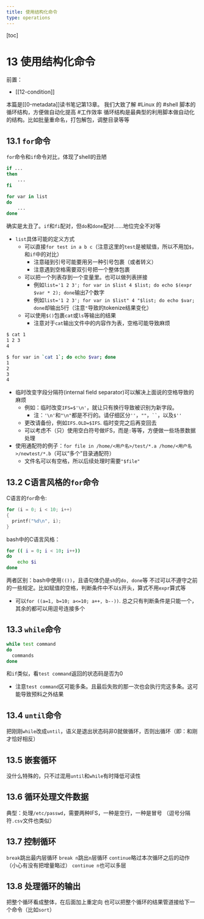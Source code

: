 ```yaml
---
title: 使用结构化命令
type: operations
---
```


[toc]
# 13 使用结构化命令
前置：
- [[12-condition]]

本篇是[[0-metadata]]读书笔记第13章。
我们大致了解 #Linux 的 #shell 脚本的循环结构，方便做自动化提高 #工作效率
循环结构是最典型的利用脚本做自动化的结构。比如批量重命名，打包解包，调整目录等等
## 13.1 `for`命令
`for`命令和`if`命令对比，体现了shell的丑陋
```sh
if ...
then
    ...
fi
```
```sh
for var in list
do
    ...
done
```
确实是太丑了。`if`和`fi`配对，但`do`和`done`配对……地位完全不对等
- `list`具体可能的定义方式
  - 可以直接`for test in a b c`（注意这里的`test`是被赋值，所以不用加`$`，和`if`中的对比）
    - 注意碰到引号可能要用另一种引号包裹（或者转义）
    - 注意遇到空格需要双引号把一个整体包裹
  - 可以把一个列表存到一个变量里。也可以做列表拼接
    - 例如`list='1 2 3'; for var in $list 4 $list; do echo $(expr $var * 2); done`输出7个数字
    - 例如`list='1 2 3'; for var in $list" 4 "$list; do echo $var; done`却输出5行（注意`"`导致的tokenize结果变化）
  - 可以使用`$()`包裹`cat`或`ls`等输出的结果
    - 注意对于`cat`输出文件中的内容作为表，空格可能导致麻烦
```sh
$ cat 1
1 2 3
4

$ for var in `cat 1`; do echo $var; done
1
2
3
4
```
- 临时改变字段分隔符(internal field separator)可以解决上面说的空格导致的麻烦
  - 例如：临时改变`IFS=$'\n'`，就让只有换行导致被识别为新字段。
    - 注：`'\n'`和`"\n"`都是不行的。请仔细区分`''`，`""`，<code>&#96;&#96;</code>，以及`$''`
  - 更改请备份，例如`IFS.OLD=$IFS`. 临时变完之后再变回去
  - 可以考虑不（只）使用空白符号做IFS，而是`:`等等，方便做一些场景数据处理
- 使用通配符的例子：`for file in /home/<用户名>/test/*.a /home/<用户名>/newtest/*.b`（可以“多个”目录通配符）
  - 文件名可以有空格，所以后续处理时需要`"$file"`
## 13.2 C语言风格的`for`命令
C语言的`for`命令:
```C
for (i = 0; i < 10; i++)
{
  printf("%d\n", i);
}
```
bash中的C语言风格：
```sh
for (( i = 0; i < 10; i++))
do
    echo $i
done
```
两者区别：bash中使用`(())`，且语句体仍是`sh`的`do, done`等
不过可以不遵守之前的一些规定。比如赋值的空格，判断条件中不以`$`开头，算式不用`expr`算式等
- 可以`for ((a=1, b=10; a<=10; a++, b--))`. 总之只有判断条件是只能一个，其余的都可以用逗号连接多个
## 13.3 `while`命令
```sh
while test command
do
  commands
done
```
和`if`类似，看`test command`返回的状态码是否为0
- 注意`test command`区可能多条。且最后失败的那一次也会执行完这多条。这可能导致预料之外结果
## 13.4 `until`命令
把刚刚`while`改成`until`，语义是退出状态码非0就做循环，否则出循环（即：和刚才恰好相反）
## 13.5 嵌套循环
没什么特殊的，只不过混用`until`和`while`有时降低可读性
## 13.6 循环处理文件数据
典型：处理`/etc/passwd`，需要两种IFS，一种是空行，一种是冒号
（逗号分隔符`.csv`文件也类似）
## 13.7 控制循环
`break`跳出最内层循环
`break n`跳出`n`层循环
`continue`略过本次循环之后的动作（小心有没有把增量略过）
`continue n`也可以多层
## 13.8 处理循环的输出
把整个循环看成整体，在后面加上重定向
也可以把整个循环的结果管道接给下一个命令（比如`sort`）